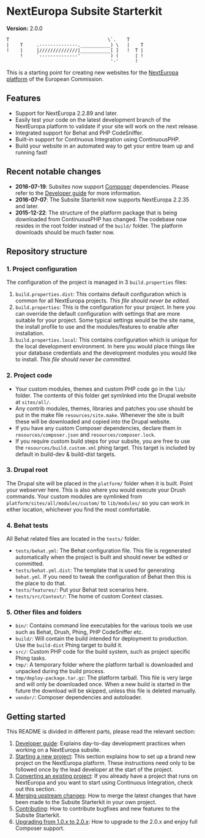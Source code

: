 # NextEuropa Subsite Starterkit

**Version:** 2.0.0

```
T                                    \`.    T
|    T     .--------------.___________) \   |    T
!    |     |//////////////|___________[ ]   !  T |
     !     `--------------'           ) (      | !
                                      '-'      !
```

This is a starting point for creating new websites for the [NextEuropa
platform](https://blogs.ec.europa.eu/eu-digital/content/next-europa-it-platform)
of the European Commission.


## Features

- Support for NextEuropa 2.2.89 and later.
- Easily test your code on the latest development branch of the NextEuropa
  platform to validate if your site will work on the next release.
- Integrated support for Behat and PHP CodeSniffer.
- Built-in support for Continuous Integration using ContinuousPHP.
- Build your website in an automated way to get your entire team up and running
  fast!

## Recent notable changes

- **2016-07-19**: Subsites now support [Composer](https://getcomposer.org) 
    dependencies. Please refer to the [Developer guide](docs/developer-guide.md) 
    for more information.
- **2016-07-07**: The Subsite Starterkit now supports NextEuropa 2.2.35 and later.
- **2015-12-22**: The structure of the platform package that is being downloaded
    from ContinuousPHP has changed. The codebase now resides in the root folder
    instead of the `build/` folder. The platform downloads should be much faster
    now.


## Repository structure

### 1. Project configuration

The configuration of the project is managed in 3 `build.properties` files:

1.  `build.properties.dist`: This contains default configuration which is
    common for all NextEuropa projects. *This file should never be edited.*
2.  `build.properties`: This is the configuration for your project. In here you
    can override the default configuration with settings that are more suitable
    for your project. Some typical settings would be the site name, the install
    profile to use and the modules/features to enable after installation.
3.  `build.properties.local`: This contains configuration which is unique for
    the local development environment. In here you would place things like your
    database credentials and the development modules you would like to install.
    *This file should never be committed.*

### 2. Project code

* Your custom modules, themes and custom PHP code go in the `lib/` folder. The
  contents of this folder get symlinked into the Drupal website at `sites/all/`.
* Any contrib modules, themes, libraries and patches you use should be put in
  the make file `resources/site.make`. Whenever the site is built these will be
  downloaded and copied into the Drupal website.
* If you have any custom Composer dependencies, declare them in
  `resources/composer.json` and `resources/composer.lock`.
* If you require custom build steps for your subsite, you are free to use the 
  `resources/build.custom.xml` phing target. This target is included by default
   in build-dev & build-dist targets.

### 3. Drupal root

The Drupal site will be placed in the `platform/` folder when it is built. Point
your webserver here. This is also where you would execute your Drush commands.
Your custom modules are symlinked from `platform/sites/all/modules/custom/` to
`lib/modules/` so you can work in either location, whichever you find the most
comfortable.

### 4. Behat tests

All Behat related files are located in the `tests/` folder.

* `tests/behat.yml`: The Behat configuration file. This file is regenerated
  automatically when the project is built and should never be edited or
   committed.
* `tests/behat.yml.dist`: The template that is used for generating `behat.yml`.
  If you need to tweak the configuration of Behat then this is the place to do
  that.
* `tests/features/`: Put your Behat test scenarios here.
* `tests/src/Context/`: The home of custom Context classes.

### 5. Other files and folders

* `bin/`: Contains command line executables for the various tools we use such as
  Behat, Drush, Phing, PHP CodeSniffer etc.
* `build/`: Will contain the build intended for deployment to production. Use
  the `build-dist` Phing target to build it.
* `src/`: Custom PHP code for the build system, such as project specific Phing
  tasks.
* `tmp/`: A temporary folder where the platform tarball is downloaded and
  unpacked during the build process.
* `tmp/deploy-package.tar.gz`: The platform tarball. This file is very large and
  will only be downloaded once. When a new build is started in the future the
  download will be skipped, unless this file is deleted manually.
* `vendor/`: Composer dependencies and autoloader.


## Getting started

This README is divided in different parts, please read the relevant section:

1. [Developer guide](docs/developer-guide.md): Explains day-to-day
   development practices when working on a NextEuropa subsite.
2. [Starting a new project](docs/starting-a-new-project.md): This
   section explains how to set up a brand new project on the NextEuropa
   platform. These instructions need only to be followed once by the lead
   developer at the start of the project.
3. [Converting an existing project](docs/converting-an-existing-project.md):
   If you already have a project that runs on NextEuropa and you want to start
   using Continuous Integration, check out this section.
4. [Merging upstream changes](docs/merging-upstream-changes.md): How to
   merge the latest changes that have been made to the Subsite Starterkit in
   your own project.
5. [Contributing](docs/contributing.md): How to contribute bugfixes and
   new features to the Subsite Starterkit.
6. [Upgrading from 1.0.x to 2.0.x](docs/upgrading.md): How to upgrade to the
   2.0.x and enjoy full Composer support.
